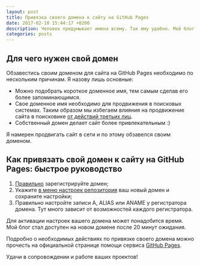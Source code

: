 ```yaml
---
layout: post
title: Привязка своего домена к сайту на GitHub Pages
date: 2017-02-10 15:44:17 +0200
description: Человек придумывает имена всему. Так ему удобно. Мой блог не исключение.
categories: posts
---
```


## Для чего нужен свой домен

Обзавестись своим доменом для сайта на GitHub Pages необходимо по нескольким причинам. Я назову лишь основные:

* Можно подобрать короткое доменное имя, тем самым сделав его более запоминающимся.
* Свое доменное имя необходимо для продвижения в поисковых системах. Таким образом мы избегаем влияния на продвижение сайта в поисковике [от действий третьих лиц](https://habrahabr.ru/post/175685/).
* Собственный домен делает сайт более привлекательным :)

Я намерен продвигать сайт в сети и по этому обзавелся своим доменом.

## Как привязать свой домен к сайту на GitHub Pages: быстрое руководство

1. [Правильно](https://habrahabr.ru/post/96012) зарегистрируйте домен;
2. Укажите [в меню настроек репозитория](https://help.github.com/articles/adding-or-removing-a-custom-domain-for-your-github-pages-site/) ваш новый домен и сохраните настройки;
3. Правильно настройте записи A, ALIAS или ANAME у регистратора домена. Тут много зависит от возможностей каждого регистратора.

Для активации настроек вашего домена может понадобится время. Мой блог стал доступен на новом домене после 20 минут ожидания.

Подробно о необходимых действиях по привязке своего домена можно прочесть на официальной странице помощи сервиса [GitHub Pages](https://help.github.com/articles/using-a-custom-domain-with-github-pages).

Удачи в сопровождении и работе ваших проектов!

